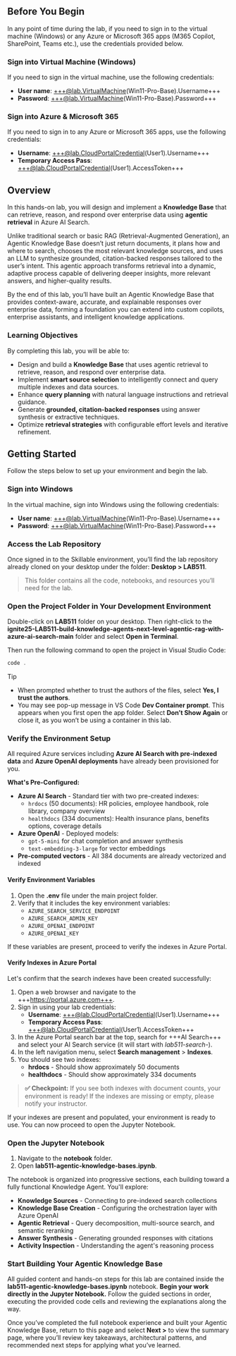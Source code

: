 ## Before You Begin

In any point of time during the lab, if you need to sign in to the virtual machine (Windows) or any Azure or Microsoft 365 apps (M365 Copilot, SharePoint, Teams etc.), use the credentials provided below.

### Sign into Virtual Machine (Windows)

If you need to sign in the virtual machine, use the following credentials:

- **User name**: +++@lab.VirtualMachine(Win11-Pro-Base).Username+++  
- **Password**: +++@lab.VirtualMachine(Win11-Pro-Base).Password+++

### Sign into Azure & Microsoft 365

If you need to sign in to any Azure or Microsoft 365 apps, use the following credentials:

- **Username**: +++@lab.CloudPortalCredential(User1).Username+++  
- **Temporary Access Pass**: +++@lab.CloudPortalCredential(User1).AccessToken+++

## Overview

In this hands-on lab, you will design and implement a **Knowledge Base** that can retrieve, reason, and respond over enterprise data using **agentic retrieval** in Azure AI Search.

Unlike traditional search or basic RAG (Retrieval-Augmented Generation), an Agentic Knowledge Base doesn’t just return documents, it plans how and where to search, chooses the most relevant knowledge sources, and uses an LLM to synthesize grounded, citation-backed responses tailored to the user’s intent. This agentic approach transforms retrieval into a dynamic, adaptive process capable of delivering deeper insights, more relevant answers, and higher-quality results.

By the end of this lab, you’ll have built an Agentic Knowledge Base that provides context-aware, accurate, and explainable responses over enterprise data, forming a foundation you can extend into custom copilots, enterprise assistants, and intelligent knowledge applications.

### Learning Objectives

By completing this lab, you will be able to:

- Design and build a **Knowledge Base** that uses agentic retrieval to retrieve, reason, and respond over enterprise data.  
- Implement **smart source selection** to intelligently connect and query multiple indexes and data sources.  
- Enhance **query planning** with natural language instructions and retrieval guidance.  
- Generate **grounded, citation-backed responses** using answer synthesis or extractive techniques.  
- Optimize **retrieval strategies** with configurable effort levels and iterative refinement.

## Getting Started

Follow the steps below to set up your environment and begin the lab.

### Sign into Windows

In the virtual machine, sign into Windows using the following credentials:

- **User name**: +++@lab.VirtualMachine(Win11-Pro-Base).Username+++  
- **Password**: +++@lab.VirtualMachine(Win11-Pro-Base).Password+++

### Access the Lab Repository

Once signed in to the Skillable environment, you’ll find the lab repository already cloned on your desktop under the folder: **Desktop > LAB511**.

> This folder contains all the code, notebooks, and resources you’ll need for the lab.

### Open the Project Folder in Your Development Environment

Double-click on **LAB511** folder on your desktop. Then right-click to the **ignite25-LAB511-build-knowledge-agents-next-level-agentic-rag-with-azure-ai-search-main** folder and select **Open in Terminal**.

Then run the following command to open the project in Visual Studio Code:

```powershell
code .
```

> [!TIP]
> * When prompted whether to trust the authors of the files, select **Yes, I trust the authors**.
> * You may see pop-up message in VS Code **Dev Container prompt**. This appears when you first open the app folder. Select **Don’t Show Again** or close it, as you won’t be using a container in this lab.

### Verify the Environment Setup

All required Azure services including **Azure AI Search with pre-indexed data** and **Azure OpenAI deployments** have already been provisioned for you.

**What's Pre-Configured:**
- **Azure AI Search** - Standard tier with two pre-created indexes:
  - `hrdocs` (50 documents): HR policies, employee handbook, role library, company overview
  - `healthdocs` (334 documents): Health insurance plans, benefits options, coverage details
- **Azure OpenAI** - Deployed models:
  - `gpt-5-mini` for chat completion and answer synthesis
  - `text-embedding-3-large` for vector embeddings
- **Pre-computed vectors** - All 384 documents are already vectorized and indexed

#### Verify Environment Variables

1. Open the **.env** file under the main project folder.  
2. Verify that it includes the key environment variables:
   - `AZURE_SEARCH_SERVICE_ENDPOINT`
   - `AZURE_SEARCH_ADMIN_KEY`
   - `AZURE_OPENAI_ENDPOINT`
   - `AZURE_OPENAI_KEY`

If these variables are present, proceed to verify the indexes in Azure Portal.

#### Verify Indexes in Azure Portal

Let's confirm that the search indexes have been created successfully:

1. Open a web browser and navigate to the +++https://portal.azure.com+++.
2. Sign in using your lab credentials:
    - **Username**: +++@lab.CloudPortalCredential(User1).Username+++  
    - **Temporary Access Pass**: +++@lab.CloudPortalCredential(User1).AccessToken+++
3. In the Azure Portal search bar at the top, search for +++AI Search+++ and select your AI Search service (it will start with *lab511-search-*).
4. In the left navigation menu, select **Search management** > **Indexes**.
5. You should see two indexes:
   - **hrdocs** - Should show approximately 50 documents
   - **healthdocs** - Should show approximately 334 documents

> **✅ Checkpoint:** If you see both indexes with document counts, your environment is ready! If the indexes are missing or empty, please notify your instructor.

If your indexes are present and populated, your environment is ready to use. You can now proceed to open the Jupyter Notebook.

### Open the Jupyter Notebook

1. Navigate to the **notebook** folder.  
2. Open **lab511-agentic-knowledge-bases.ipynb**.

The notebook is organized into progressive sections, each building toward a fully functional Knowledge Agent. You'll explore:

- **Knowledge Sources** - Connecting to pre-indexed search collections
- **Knowledge Base Creation** - Configuring the orchestration layer with Azure OpenAI
- **Agentic Retrieval** - Query decomposition, multi-source search, and semantic reranking
- **Answer Synthesis** - Generating grounded responses with citations
- **Activity Inspection** - Understanding the agent's reasoning process

### Start Building Your Agentic Knowledge Base

All guided content and hands-on steps for this lab are contained inside the **lab511-agentic-knowledge-bases.ipynb** notebook. **Begin your work directly in the Jupyter Notebook.** Follow the guided sections in order, executing the provided code cells and reviewing the explanations along the way.

Once you’ve completed the full notebook experience and built your Agentic Knowledge Base, return to this page and select **Next >** to view the summary page, where you’ll review key takeaways, architectural patterns, and recommended next steps for applying what you’ve learned.
